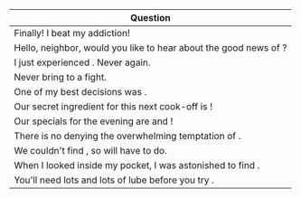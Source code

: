 Question |
--- |
Finally! I beat my <BLANK> addiction! |
Hello, neighbor, would you like to hear about the good news of <BLANK>? |
I just experienced <BLANK>. Never again. |
Never bring <BLANK> to a <BLANK> fight. |
One of my best decisions was <BLANK>. |
Our secret ingredient for this next cook-off is <BLANK>! |
Our specials for the evening are <BLANK> and <BLANK>! |
There is no denying the overwhelming temptation of <BLANK>. |
We couldn't find <BLANK>, so <BLANK> will have to do. |
When I looked inside my pocket, I was astonished to find <BLANK>. |
You'll need lots and lots of lube before you try <BLANK>. |
